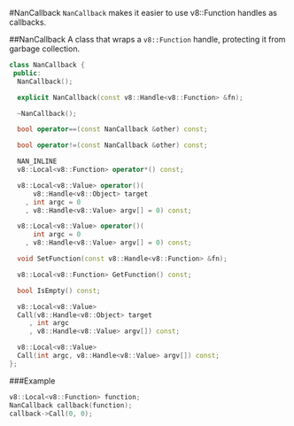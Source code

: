 #NanCallback
`NanCallback` makes it easier to use v8::Function handles as callbacks.

##NanCallback
A class that wraps a `v8::Function` handle, protecting it from garbage collection.
```c++
class NanCallback {
 public:
  NanCallback();

  explicit NanCallback(const v8::Handle<v8::Function> &fn);

  ~NanCallback();

  bool operator==(const NanCallback &other) const;

  bool operator!=(const NanCallback &other) const;

  NAN_INLINE
  v8::Local<v8::Function> operator*() const;

  v8::Local<v8::Value> operator()(
      v8::Handle<v8::Object> target
    , int argc = 0
    , v8::Handle<v8::Value> argv[] = 0) const;

  v8::Local<v8::Value> operator()(
      int argc = 0
    , v8::Handle<v8::Value> argv[] = 0) const;

  void SetFunction(const v8::Handle<v8::Function> &fn);

  v8::Local<v8::Function> GetFunction() const;

  bool IsEmpty() const;

  v8::Local<v8::Value>
  Call(v8::Handle<v8::Object> target
     , int argc
     , v8::Handle<v8::Value> argv[]) const;

  v8::Local<v8::Value>
  Call(int argc, v8::Handle<v8::Value> argv[]) const;
};
```

###Example
```c++
v8::Local<v8::Function> function;
NanCallback callback(function);
callback->Call(0, 0);
```
